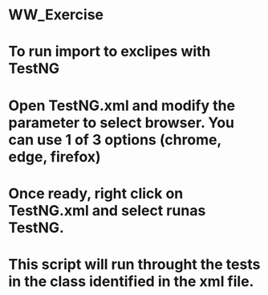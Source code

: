 # WW_Exercise
# To run import to exclipes with TestNG
# Open TestNG.xml and modify the parameter to select browser. You can use 1 of 3 options (chrome, edge, firefox)
# Once ready, right click on TestNG.xml and select runas TestNG.
# This script will run throught the tests in the class identified in the xml file.
#
